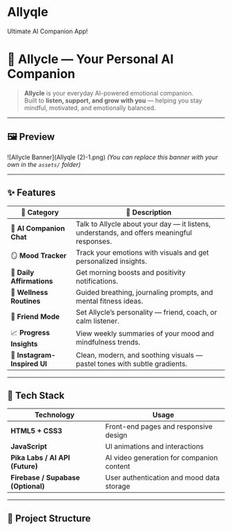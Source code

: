 # Allyqle
Ultimate AI Companion App!
# 🌸 Allycle — Your Personal AI Companion

> **Allycle** is your everyday AI-powered emotional companion.  
> Built to **listen, support, and grow with you** — helping you stay mindful, motivated, and emotionally balanced.  

---

## 🖼️ Preview

![Allycle Banner](Allyqle (2)-1.png)
*(You can replace this banner with your own in the `assets/` folder)*

---

## ✨ Features

| 🌟 Category | 💬 Description |
|--------------|----------------|
| 🧠 **AI Companion Chat** | Talk to Allycle about your day — it listens, understands, and offers meaningful responses. |
| 🪞 **Mood Tracker** | Track your emotions with visuals and get personalized insights. |
| 💌 **Daily Affirmations** | Get morning boosts and positivity notifications. |
| 🧘 **Wellness Routines** | Guided breathing, journaling prompts, and mental fitness ideas. |
| 🤝 **Friend Mode** | Set Allycle’s personality — friend, coach, or calm listener. |
| 📈 **Progress Insights** | View weekly summaries of your mood and mindfulness trends. |
| 🎨 **Instagram-Inspired UI** | Clean, modern, and soothing visuals — pastel tones with subtle gradients. |

---

## 🧩 Tech Stack

| Technology | Usage |
|-------------|--------|
| **HTML5 + CSS3** | Front-end pages and responsive design |
| **JavaScript** | UI animations and interactions |
| **Pika Labs / AI API (Future)** | AI video generation for companion content |
| **Firebase / Supabase (Optional)** | User authentication and mood data storage |

---

## 🧭 Project Structure

